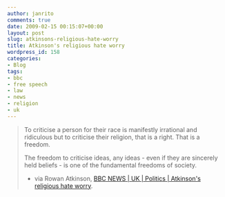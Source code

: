 ```yaml
---
author: janrito
comments: true
date: 2009-02-15 00:15:07+00:00
layout: post
slug: atkinsons-religious-hate-worry
title: Atkinson's religious hate worry
wordpress_id: 158
categories:
- Blog
tags:
- bbc
- free speech
- law
- news
- religion
- uk
---
```


<blockquote>To criticise a person for their race is manifestly irrational and ridiculous but to criticise their religion, that is a right. That is a freedom.

The freedom to criticise ideas, any ideas - even if they are sincerely held beliefs - is one of the fundamental freedoms of society.

- via Rowan Atkinson, [BBC NEWS | UK | Politics | Atkinson's religious hate worry](http://news.bbc.co.uk/2/hi/uk_news/politics/4073997.stm).</blockquote>
